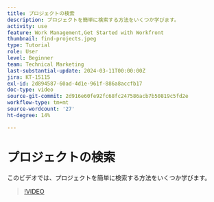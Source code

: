 ```yaml
---
title: プロジェクトの検索
description: プロジェクトを簡単に検索する方法をいくつか学びます。
activity: use
feature: Work Management,Get Started with Workfront
thumbnail: find-projects.jpeg
type: Tutorial
role: User
level: Beginner
team: Technical Marketing
last-substantial-update: 2024-03-11T00:00:00Z
jira: KT-15115
exl-id: 2d894587-60ad-4d1e-961f-886a8accfb17
doc-type: video
source-git-commit: 2d916e60fe92fc68fc247586acb7b50819c5fd2e
workflow-type: tm+mt
source-wordcount: '27'
ht-degree: 14%

---
```


# プロジェクトの検索

このビデオでは、プロジェクトを簡単に検索する方法をいくつか学びます。

>[!VIDEO](https://video.tv.adobe.com/v/3427788/?quality=12&learn=on)

